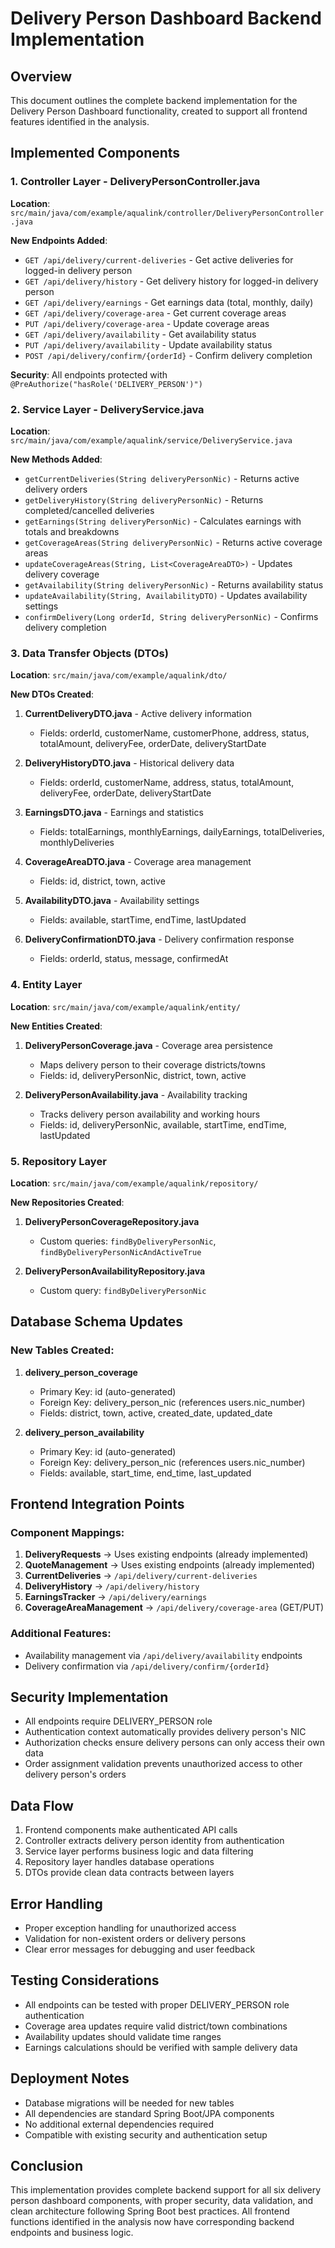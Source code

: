 # Delivery Person Dashboard Backend Implementation

## Overview
This document outlines the complete backend implementation for the Delivery Person Dashboard functionality, created to support all frontend features identified in the analysis.

## Implemented Components

### 1. Controller Layer - DeliveryPersonController.java
**Location**: `src/main/java/com/example/aqualink/controller/DeliveryPersonController.java`

**New Endpoints Added**:
- `GET /api/delivery/current-deliveries` - Get active deliveries for logged-in delivery person
- `GET /api/delivery/history` - Get delivery history for logged-in delivery person  
- `GET /api/delivery/earnings` - Get earnings data (total, monthly, daily)
- `GET /api/delivery/coverage-area` - Get current coverage areas
- `PUT /api/delivery/coverage-area` - Update coverage areas
- `GET /api/delivery/availability` - Get availability status
- `PUT /api/delivery/availability` - Update availability status
- `POST /api/delivery/confirm/{orderId}` - Confirm delivery completion

**Security**: All endpoints protected with `@PreAuthorize("hasRole('DELIVERY_PERSON')")`

### 2. Service Layer - DeliveryService.java
**Location**: `src/main/java/com/example/aqualink/service/DeliveryService.java`

**New Methods Added**:
- `getCurrentDeliveries(String deliveryPersonNic)` - Returns active delivery orders
- `getDeliveryHistory(String deliveryPersonNic)` - Returns completed/cancelled deliveries
- `getEarnings(String deliveryPersonNic)` - Calculates earnings with totals and breakdowns
- `getCoverageAreas(String deliveryPersonNic)` - Returns active coverage areas
- `updateCoverageAreas(String, List<CoverageAreaDTO>)` - Updates delivery coverage
- `getAvailability(String deliveryPersonNic)` - Returns availability status
- `updateAvailability(String, AvailabilityDTO)` - Updates availability settings
- `confirmDelivery(Long orderId, String deliveryPersonNic)` - Confirms delivery completion

### 3. Data Transfer Objects (DTOs)
**Location**: `src/main/java/com/example/aqualink/dto/`

**New DTOs Created**:
1. **CurrentDeliveryDTO.java** - Active delivery information
   - Fields: orderId, customerName, customerPhone, address, status, totalAmount, deliveryFee, orderDate, deliveryStartDate

2. **DeliveryHistoryDTO.java** - Historical delivery data
   - Fields: orderId, customerName, address, status, totalAmount, deliveryFee, orderDate, deliveryStartDate

3. **EarningsDTO.java** - Earnings and statistics
   - Fields: totalEarnings, monthlyEarnings, dailyEarnings, totalDeliveries, monthlyDeliveries

4. **CoverageAreaDTO.java** - Coverage area management
   - Fields: id, district, town, active

5. **AvailabilityDTO.java** - Availability settings
   - Fields: available, startTime, endTime, lastUpdated

6. **DeliveryConfirmationDTO.java** - Delivery confirmation response
   - Fields: orderId, status, message, confirmedAt

### 4. Entity Layer
**Location**: `src/main/java/com/example/aqualink/entity/`

**New Entities Created**:
1. **DeliveryPersonCoverage.java** - Coverage area persistence
   - Maps delivery person to their coverage districts/towns
   - Fields: id, deliveryPersonNic, district, town, active

2. **DeliveryPersonAvailability.java** - Availability tracking
   - Tracks delivery person availability and working hours
   - Fields: id, deliveryPersonNic, available, startTime, endTime, lastUpdated

### 5. Repository Layer
**Location**: `src/main/java/com/example/aqualink/repository/`

**New Repositories Created**:
1. **DeliveryPersonCoverageRepository.java**
   - Custom queries: `findByDeliveryPersonNic`, `findByDeliveryPersonNicAndActiveTrue`

2. **DeliveryPersonAvailabilityRepository.java**
   - Custom query: `findByDeliveryPersonNic`

## Database Schema Updates

### New Tables Created:
1. **delivery_person_coverage**
   - Primary Key: id (auto-generated)
   - Foreign Key: delivery_person_nic (references users.nic_number)
   - Fields: district, town, active, created_date, updated_date

2. **delivery_person_availability**  
   - Primary Key: id (auto-generated)
   - Foreign Key: delivery_person_nic (references users.nic_number)
   - Fields: available, start_time, end_time, last_updated

## Frontend Integration Points

### Component Mappings:
1. **DeliveryRequests** → Uses existing endpoints (already implemented)
2. **QuoteManagement** → Uses existing endpoints (already implemented)  
3. **CurrentDeliveries** → `/api/delivery/current-deliveries`
4. **DeliveryHistory** → `/api/delivery/history`
5. **EarningsTracker** → `/api/delivery/earnings`
6. **CoverageAreaManagement** → `/api/delivery/coverage-area` (GET/PUT)

### Additional Features:
- Availability management via `/api/delivery/availability` endpoints
- Delivery confirmation via `/api/delivery/confirm/{orderId}`

## Security Implementation
- All endpoints require DELIVERY_PERSON role
- Authentication context automatically provides delivery person's NIC
- Authorization checks ensure delivery persons can only access their own data
- Order assignment validation prevents unauthorized access to other delivery person's orders

## Data Flow
1. Frontend components make authenticated API calls
2. Controller extracts delivery person identity from authentication
3. Service layer performs business logic and data filtering
4. Repository layer handles database operations
5. DTOs provide clean data contracts between layers

## Error Handling
- Proper exception handling for unauthorized access
- Validation for non-existent orders or delivery persons  
- Clear error messages for debugging and user feedback

## Testing Considerations
- All endpoints can be tested with proper DELIVERY_PERSON role authentication
- Coverage area updates require valid district/town combinations
- Availability updates should validate time ranges
- Earnings calculations should be verified with sample delivery data

## Deployment Notes
- Database migrations will be needed for new tables
- All dependencies are standard Spring Boot/JPA components
- No additional external dependencies required
- Compatible with existing security and authentication setup

## Conclusion
This implementation provides complete backend support for all six delivery person dashboard components, with proper security, data validation, and clean architecture following Spring Boot best practices. All frontend functions identified in the analysis now have corresponding backend endpoints and business logic.
